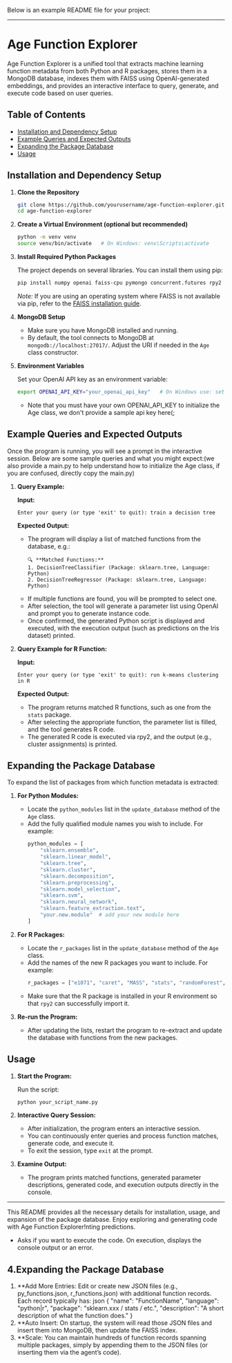 Below is an example README file for your project:

---

# Age Function Explorer

Age Function Explorer is a unified tool that extracts machine learning function metadata from both Python and R packages, stores them in a MongoDB database, indexes them with FAISS using OpenAI-generated embeddings, and provides an interactive interface to query, generate, and execute code based on user queries.

## Table of Contents

- [Installation and Dependency Setup](#installation-and-dependency-setup)
- [Example Queries and Expected Outputs](#example-queries-and-expected-outputs)
- [Expanding the Package Database](#expanding-the-package-database)
- [Usage](#usage)

## Installation and Dependency Setup

1. **Clone the Repository**

   ```bash
   git clone https://github.com/yourusername/age-function-explorer.git
   cd age-function-explorer
   ```

2. **Create a Virtual Environment (optional but recommended)**

   ```bash
   python -m venv venv
   source venv/bin/activate   # On Windows: venv\Scripts\activate
   ```

3. **Install Required Python Packages**

   The project depends on several libraries. You can install them using pip:

   ```bash
   pip install numpy openai faiss-cpu pymongo concurrent.futures rpy2
   ```

   *Note:* If you are using an operating system where FAISS is not available via pip, refer to the [FAISS installation guide](https://github.com/facebookresearch/faiss/blob/main/INSTALL.md).

4. **MongoDB Setup**

   - Make sure you have MongoDB installed and running.  
   - By default, the tool connects to MongoDB at `mongodb://localhost:27017/`. Adjust the URI if needed in the `Age` class constructor.

5. **Environment Variables**

   Set your OpenAI API key as an environment variable:

   ```bash
   export OPENAI_API_KEY="your_openai_api_key"   # On Windows use: set OPENAI_API_KEY=your_openai_api_key
   ```
   - Note that you must have your own OPENAI_API_KEY to initialize the Age class, we don't provide a sample api key here(;

## Example Queries and Expected Outputs

Once the program is running, you will see a prompt in the interactive session. Below are some sample queries and what you might expect:(we also provide a main.py to help understand how to initialize the Age class, if you are confused, directly copy the main.py)

1. **Query Example:**

   **Input:**  
   ```
   Enter your query (or type 'exit' to quit): train a decision tree
   ```

   **Expected Output:**
   - The program will display a list of matched functions from the database, e.g.:
     ```
     🔍 **Matched Functions:**
     1. DecisionTreeClassifier (Package: sklearn.tree, Language: Python)
     2. DecisionTreeRegressor (Package: sklearn.tree, Language: Python)
     ```
   - If multiple functions are found, you will be prompted to select one.
   - After selection, the tool will generate a parameter list using OpenAI and prompt you to generate instance code.
   - Once confirmed, the generated Python script is displayed and executed, with the execution output (such as predictions on the Iris dataset) printed.

2. **Query Example for R Function:**

   **Input:**  
   ```
   Enter your query (or type 'exit' to quit): run k-means clustering in R
   ```

   **Expected Output:**
   - The program returns matched R functions, such as one from the `stats` package.
   - After selecting the appropriate function, the parameter list is filled, and the tool generates R code.
   - The generated R code is executed via rpy2, and the output (e.g., cluster assignments) is printed.

## Expanding the Package Database

To expand the list of packages from which function metadata is extracted:

1. **For Python Modules:**
   - Locate the `python_modules` list in the `update_database` method of the `Age` class.
   - Add the fully qualified module names you wish to include. For example:
     ```python
     python_modules = [
         "sklearn.ensemble",
         "sklearn.linear_model",
         "sklearn.tree",
         "sklearn.cluster",
         "sklearn.decomposition",
         "sklearn.preprocessing",
         "sklearn.model_selection",
         "sklearn.svm",
         "sklearn.neural_network",
         "sklearn.feature_extraction.text",
         "your.new.module"  # add your new module here
     ]
     ```

2. **For R Packages:**
   - Locate the `r_packages` list in the `update_database` method of the `Age` class.
   - Add the names of the new R packages you want to include. For example:
     ```python
     r_packages = ["e1071", "caret", "MASS", "stats", "randomForest", "cluster", "yourNewRPackage"]
     ```
   - Make sure that the R package is installed in your R environment so that `rpy2` can successfully import it.

3. **Re-run the Program:**
   - After updating the lists, restart the program to re-extract and update the database with functions from the new packages.

## Usage

1. **Start the Program:**

   Run the script:
   ```bash
   python your_script_name.py
   ```

2. **Interactive Query Session:**

   - After initialization, the program enters an interactive session.
   - You can continuously enter queries and process function matches, generate code, and execute it.
   - To exit the session, type `exit` at the prompt.

3. **Examine Output:**

   - The program prints matched functions, generated parameter descriptions, generated code, and execution outputs directly in the console.

---

This README provides all the necessary details for installation, usage, and expansion of the package database. Enjoy exploring and generating code with Age Function Explorer!nting predictions.
- Asks if you want to execute the code. On execution, displays the console output or an error.

## 4.Expanding the Package Database
1. **Add More Entries:
Edit or create new JSON files (e.g., py_functions.json, r_functions.json) with additional function records. Each record typically has:
json
{
  "name": "FunctionName",
  "language": "python|r",
  "package": "sklearn.xxx / stats / etc.",
  "description": "A short description of what the function does."
}
2. **Auto Insert:
On startup, the system will read those JSON files and insert them into MongoDB, then update the FAISS index.
3. **Scale:
You can maintain hundreds of function records spanning multiple packages, simply by appending them to the JSON files (or inserting them via the agent’s code).

